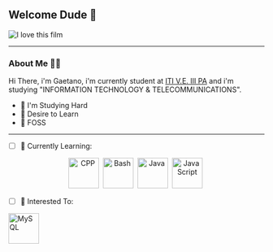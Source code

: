 <!--
**kafka12/kafka12** is a ✨ _special_ ✨ repository because its `README.md` (this file) appears on your GitHub profile.
!-->

## Welcome Dude 💾


![I love this film](https://media.giphy.com/media/sk6yL9EGVeAcE/giphy.gif)

---

### About Me 👨‍💻
Hi There, i'm Gaetano, i'm currently student at [ITI V.E. III PA](https://www.itive3pa.edu.it/) and i'm studying "INFORMATION TECHNOLOGY & TELECOMMUNICATIONS".

- 🌊 I'm Studying Hard
- 🍁 Desire to Learn
- 🧡 FOSS

---

- [ ] 🌿 Currently Learning:
<p align="center">
  <img src="https://imgs.search.brave.com/HGRZdQGQ-oUks0TmXDo_9Nb3TXpR3tR1I-x0xTRk6Ag/rs:fit:918:1032:1/g:ce/aHR0cHM6Ly9yYXcu/Z2l0aHVidXNlcmNv/bnRlbnQuY29tL2lz/b2NwcC9sb2dvcy9t/YXN0ZXIvY3BwX2xv/Z28ucG5n"  title="CPP" alt="CPP" height="60" height="60"/>&nbsp;
  <img src="https://imgs.search.brave.com/kjKMdxzA6RrmPSG-9VRisd54fDh538x7zNxH0sUrCh0/rs:fit:438:500:1/g:ce/aHR0cHM6Ly9iYXNo/bG9nby5jb20vaW1n/L3N5bWJvbC9wbmcv/bW9ub2Nocm9tZV9k/YXJrLnBuZw" title="Bash" alt="Bash" height="60" height="60"/>&nbsp;
  <img src="https://imgs.search.brave.com/nYrlTAuZJPf1V5lYnOSnUY9g-ykt86ITbO8_Uox2KWo/rs:fit:512:512:1/g:ce/aHR0cHM6Ly9jbGFz/c2VzLmVuZ2luZWVy/aW5nLnd1c3RsLmVk/dS9jc2UyMzEvY29y/ZS9pbWFnZXMvMi8y/Ni9KYXZhLnBuZw" title="Java" alt="Java" height="60" height="60"/>&nbsp;
  <img src="https://imgs.search.brave.com/1BcVcmdSrY-PXvLWxr2dnB1X0q4JOPlDumA9Hmxr2RE/rs:fit:600:600:1/g:ce/aHR0cDovL3BsdXNw/bmcuY29tL2ltZy1w/bmcvamF2YXNjcmlw/dC12ZWN0b3ItcG5n/LWphdmFzY3JpcHQt/dmVjdG9yLWxvZ28t/NjAwLnBuZw" title="JavaScript" alt="JavaScript" height="60" height="60"/>&nbsp;
</p>

- [ ] 🍵 Interested To:
<p align="left">
  <img src="https://imgs.search.brave.com/lczo_-Rnm6rCCDYQzSkpbN1ij0jvDUYYVtL0xWVSstM/rs:fit:1200:1200:1/g:ce/aHR0cHM6Ly9wbmdp/bWcuY29tL3VwbG9h/ZHMvbXlzcWwvbXlz/cWxfUE5HMjMucG5n" title="MySQL" alt="MySQL" height="60" height="60"/>&nbsp;
</p>
<!--
🍠 If you are reading this comment, cheers, you've got a potato !
!-->
